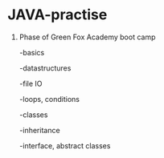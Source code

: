 # JAVA-practise
1. Phase of Green Fox Academy boot camp

    -basics

    -datastructures

    -file IO

    -loops, conditions

    -classes

    -inheritance

    -interface, abstract classes

